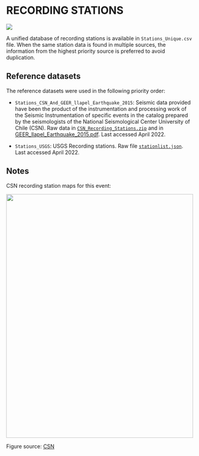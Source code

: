 # RECORDING STATIONS

![](recording_stations.png)

A unified database of recording stations is available in `Stations_Unique.csv` file.
When the same station data is found in multiple sources, the information from the highest priority source is preferred to avoid duplication.


## Reference datasets

The reference datasets were used in the following priority order:

- `Stations_CSN_And_GEER_llapel_Earthquake_2015`: Seismic data provided have been the product of the instrumentation and processing work of the Seismic Instrumentation of specific events in the catalog prepared by the seismologists of the National Seismological Center University of Chile (CSN). Raw data in [`CSN_Recording_Stations.zip`](http://evtdb.csn.uchile.cl/event/6c5752b76db0f46280949a79864bef6e) and in [GEER_llapel_Earthquake_2015.pdf](https://www.researchgate.net/publication/287808776_Geotechnical_Reconnaissance_of_the_2015_Mw83_Illapel_Chile_Earthquake). Last accessed April 2022.

- `Stations_USGS`: USGS Recording stations. Raw file [`stationlist.json`](https://earthquake.usgs.gov/product/shakemap/us20003k7a/atlas/1594162150247/download/info.json). Last accessed April 2022.


## Notes

CSN recording station maps for this event:

<img src="Chile/20150916_M8.3_Illapel/Ground_Shaking/Recording_Stations/CSN_RS_Map.png"  width="500" height="650">

Figure source: [CSN](http://evtdb.csn.uchile.cl/static/data/map/20150916_225428_mapa.png)